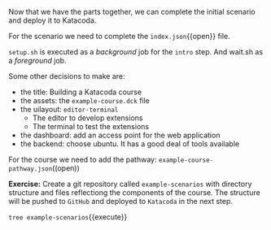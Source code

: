 Now that we have the parts together, we can complete the initial scenario and deploy it to Katacoda.

For the scenario we need to complete the `index.json`{{open}} file.

`setup.sh` is executed as a _background_ job for the `intro` step. And wait.sh as a _foreground_ job.

Some other decisions to make are:
* the title: Building a Katacoda course
* the assets: the `example-course.dck` file
* the uilayout: `editor-terminal`
  * The editor to develop extensions
  * The terminal to test the extensions
* the dashboard: add an access point for the web application
* the backend: choose ubuntu. It has a good deal of tools available

For the course we need to add the pathway: `example-course-pathway.json`((open))

**Exercise:** Create a git repository called `example-scenarios` with directory structure and files reflectiong the components of the course. The structure will be pushed to `GitHub` and deployed to `Katacoda` in the next step.

`tree example-scenarios`{{execute}}

